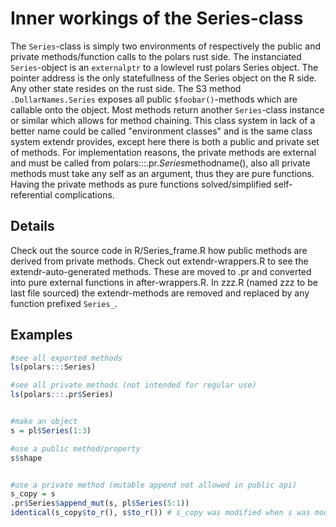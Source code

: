 # Inner workings of the Series-class

The `Series`-class is simply two environments of respectively the public and private methods/function calls to the polars rust side. The instanciated `Series`-object is an `externalptr` to a lowlevel rust polars Series object. The pointer address is the only statefullness of the Series object on the R side. Any other state resides on the rust side. The S3 method `.DollarNames.Series` exposes all public `$foobar()`-methods which are callable onto the object. Most methods return another `Series`-class instance or similar which allows for method chaining. This class system in lack of a better name could be called "environment classes" and is the same class system extendr provides, except here there is both a public and private set of methods. For implementation reasons, the private methods are external and must be called from polars:::.pr.$Series$methodname(), also all private methods must take any self as an argument, thus they are pure functions. Having the private methods as pure functions solved/simplified self-referential complications.

## Details

Check out the source code in R/Series_frame.R how public methods are derived from private methods. Check out extendr-wrappers.R to see the extendr-auto-generated methods. These are moved to .pr and converted into pure external functions in after-wrappers.R. In zzz.R (named zzz to be last file sourced) the extendr-methods are removed and replaced by any function prefixed `Series_`.

## Examples

```r
#see all exported methods
ls(polars:::Series)

#see all private methods (not intended for regular use)
ls(polars:::.pr$Series)


#make an object
s = pl$Series(1:3)

#use a public method/property
s$shape


#use a private method (mutable append not allowed in public api)
s_copy = s
.pr$Series$append_mut(s, pl$Series(5:1))
identical(s_copy$to_r(), s$to_r()) # s_copy was modified when s was modified
```